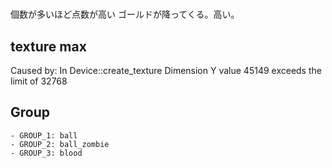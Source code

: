# 
個数が多いほど点数が高い
ゴールドが降ってくる。高い。

## texture max

Caused by:
    In Device::create_texture
    Dimension Y value 45149 exceeds the limit of 32768

## Group

    - GROUP_1: ball
    - GROUP_2: ball_zombie
    - GROUP_3: blood

